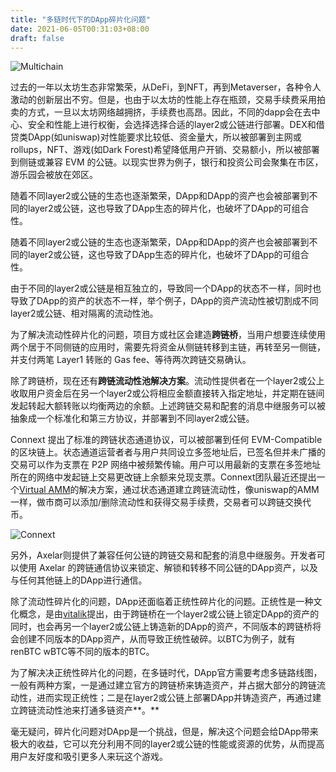 ```yaml
---
title: "多链时代下的DApp碎片化问题"
date: 2021-06-05T00:31:03+08:00
draft: false
---
```


![Multichain](/img/Multi-chain时代下的DApp碎片化/Multichain.png)

过去的一年以太坊生态非常繁荣，从DeFi，到NFT，再到Metaverser，各种令人激动的创新层出不穷。但是，也由于以太坊的性能上存在瓶颈，交易手续费采用拍卖的方式，一旦以太坊网络越拥挤，手续费也高昂。因此，不同的dapp会在去中心、安全和性能上进行权衡，会选择选择合适的layer2或公链进行部署。DEX和借贷类DApp(如uniswap)对性能要求比较低、资金量大，所以被部署到主网或rollups，NFT、游戏(如Dark Forest)希望降低用户开销、交易额小，所以被部署到侧链或兼容 EVM 的公链。以现实世界为例子，银行和投资公司会聚集在市区，游乐园会被放在郊区。

随着不同layer2或公链的生态也逐渐繁荣，DApp和DApp的资产也会被部署到不同的layer2或公链，这也导致了DApp生态的碎片化，也破坏了DApp的可组合性。

随着不同layer2或公链的生态也逐渐繁荣，DApp和DApp的资产也会被部署到不同的layer2或公链，这也导致了DApp生态的碎片化，也破坏了DApp的可组合性。

由于不同的layer2或公链是相互独立的，导致同一个DApp的状态不一样，同时也导致了DApp的资产的状态不一样，举个例子，DApp的资产流动性被切割成不同layer2或公链、相对隔离的流动性池。

为了解决流动性碎片化的问题，项目方或社区会建造**跨链桥**，当用户想要连续使用两个居于不同侧链的应用时，需要先将资金从侧链转移到主链，再转至另一侧链，并支付两笔 Layer1 转账的 Gas fee、等待两次跨链交易确认。

除了跨链桥，现在还有**跨链流动性池解决方案**。流动性提供者在一个layer2或公上收取用户资金后在另一个layer2或公将相应金额直接转入指定地址，并定期在链间发起转起大额转账以均衡两边的余额。上述跨链交易和配套的消息中继服务可以被抽象成一个标准化和第三方协议，并部署到不同layer2或公链。

Connext 提出了标准的跨链状态通道协议，可以被部署到任何 EVM-Compatible 的区块链上。状态通道运营者者与用户共同设立多签地址后，已签名但并未广播的交易可以作为支票在 P2P 网络中被频繁传输。用户可以用最新的支票在多签地址所在的网络中发起链上交易更改链上余额来兑现支票。Connext团队最近还提出一个[Virtual AMM](https://medium.com/connext/solving-the-liquidity-problem-88bde201501#:~:text=have%20to%20solve.-,Virtual%20AMMs,-The%20above%20problem)的解决方案，通过状态通道建立跨链流动性，像uniswap的AMM一样，做市商可以添加/删除流动性和获得交易手续费，交易者可以跨链交换代币。

![Connext](/img/Multi-chain时代下的DApp碎片化/Connext.png)

另外，Axelar则提供了兼容任何公链的跨链交易和配套的消息中继服务。开发者可以使用 Axelar 的跨链通信协议来锁定、解锁和转移不同公链的DApp资产，以及与任何其他链上的DApp进行通信。

除了流动性碎片化的问题，DApp还面临着正统性碎片化的问题。正统性是一种文化概念，是由[vitalik](https://vitalik.ca/general/2021/03/23/legitimacy.html)提出，由于跨链桥在一个layer2或公链上锁定DApp的资产的同时，也会再另一个layer2或公链上铸造新的DApp的资产，不同版本的跨链桥将会创建不同版本的DApp资产，从而导致正统性破碎。以BTC为例子，就有renBTC wBTC等不同的版本的BTC。

为了解决决正统性碎片化的问题，在多链时代，DApp官方需要考虑多链路线图，一般有两种方案，一是通过建立官方的跨链桥来铸造资产，并占据大部分的跨链流动性，进而实现正统性；二是在layer2或公链上部署DApp并铸造资产，再通过建立跨链流动性池来打通多链资产**。**

毫无疑问，碎片化问题对DApp是一个挑战，但是，解决这个问题会给DApp带来极大的收益，它可以充分利用不同的layer2或公链的性能或资源的优势，从而提高用户友好度和吸引更多人来玩这个游戏。